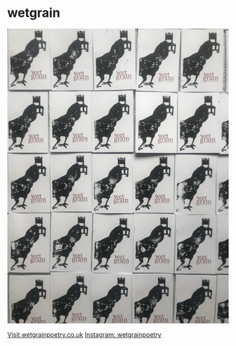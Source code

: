 # wetgrain

![prints](IMG_0683.jpeg)

[Visit wetgrainpoetry.co.uk](wetgrainpoetry.co.uk)
[Instagram: wetgrainpoetry](www.instagram.com/wetgrainpoetry)
